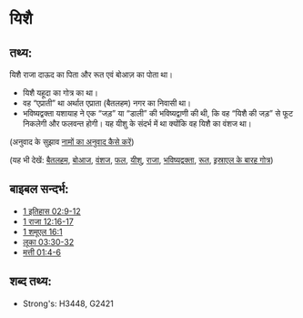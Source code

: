 # यिशै #

## तथ्य: ##

यिशै राजा दाऊद का पिता और रूत एवं बोआज़ का पोता था।

* यिशै यहूदा का गोत्र का था।
* वह “एप्राती” था अर्थात एप्राता (बैतलहम) नगर का निवासी था। 
* भविष्यद्वक्ता यशायाह ने एक “जड़” या “डाली” की भविष्यद्वाणी की थी, कि वह “यिशै की जड़” से फूट निकलेगी और फलवन्त होगी। यह यीशु के संदर्भ में था क्योंकि वह यिशै का वंशज था।

(अनुवाद के सुझाव [नामों का अनुवाद कैसे करें](rc://hi/ta/man/translate/translate-names))

(यह भी देखें: [बैतलहम](../names/bethlehem.md), [बोआज](../names/boaz.md), [वंशज](../other/descendant.md), [फल](../other/fruit.md), [यीशु](../kt/jesus.md), [राजा](../other/king.md), [भविष्यद्वक्ता](../kt/prophet.md), [रूत](../names/ruth.md), [इस्राएल के बारह गोत्र](../other/12tribesofisrael.md))

## बाइबल सन्दर्भ: ##

* [1 इतिहास 02:9-12](rc://hi/tn/help/1ch/02/09)
* [1 राजा 12:16-17](rc://hi/tn/help/1ki/12/16)
* [1 शमूएल 16:1](rc://hi/tn/help/1sa/16/01)
* [लूका 03:30-32](rc://hi/tn/help/luk/03/30)
* [मत्ती 01:4-6](rc://hi/tn/help/mat/01/04)

## शब्द तथ्य: ##

* Strong's: H3448, G2421

